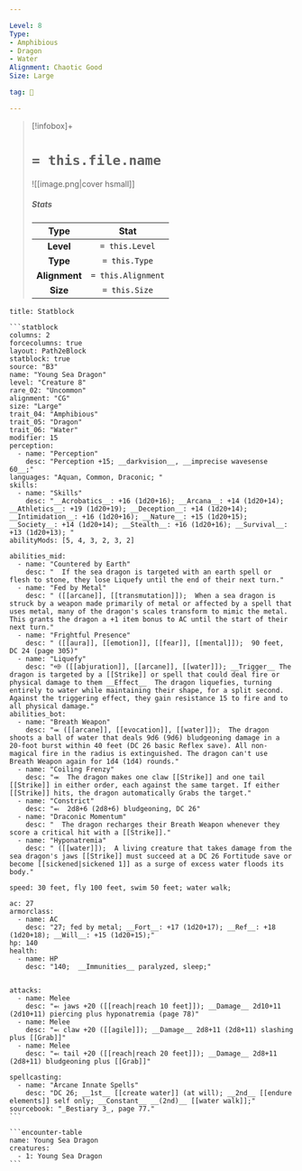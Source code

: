 ```yaml
---

Level: 8
Type:
- Amphibious
- Dragon
- Water
Alignment: Chaotic Good
Size: Large

tag: 👹

---
```


> [!infobox]+
> #  `= this.file.name`
> ![[image.png|cover hsmall]]
> ##### Stats
> Type | Stat |
> :---:|:---:|
> **Level** | `= this.Level` |
> **Type** | `= this.Type` |
> **Alignment** | `= this.Alignment` |
> **Size** | `= this.Size` |



````ad-info
title: Statblock

```statblock
columns: 2
forcecolumns: true
layout: Path2eBlock
statblock: true
source: "B3"
name: "Young Sea Dragon"
level: "Creature 8"
rare_02: "Uncommon"
alignment: "CG"
size: "Large"
trait_04: "Amphibious"
trait_05: "Dragon"
trait_06: "Water"
modifier: 15
perception:
  - name: "Perception"
    desc: "Perception +15; __darkvision__, __imprecise wavesense 60__;"
languages: "Aquan, Common, Draconic; "
skills:
  - name: "Skills"
    desc: "__Acrobatics__: +16 (1d20+16); __Arcana__: +14 (1d20+14); __Athletics__: +19 (1d20+19); __Deception__: +14 (1d20+14); __Intimidation__: +16 (1d20+16); __Nature__: +15 (1d20+15); __Society__: +14 (1d20+14); __Stealth__: +16 (1d20+16); __Survival__: +13 (1d20+13); "
abilityMods: [5, 4, 3, 2, 3, 2]

abilities_mid:
  - name: "Countered by Earth"
    desc: "  If the sea dragon is targeted with an earth spell or flesh to stone, they lose Liquefy until the end of their next turn."
  - name: "Fed by Metal"
    desc: " ([[arcane]], [[transmutation]]);  When a sea dragon is struck by a weapon made primarily of metal or affected by a spell that uses metal, many of the dragon's scales transform to mimic the metal. This grants the dragon a +1 item bonus to AC until the start of their next turn."
  - name: "Frightful Presence"
    desc: " ([[aura]], [[emotion]], [[fear]], [[mental]]);  90 feet, DC 24 (page 305)"
  - name: "Liquefy"
    desc: "⬲ ([[abjuration]], [[arcane]], [[water]]); __Trigger__ The dragon is targeted by a [[Strike]] or spell that could deal fire or physical damage to them __Effect__  The dragon liquefies, turning entirely to water while maintaining their shape, for a split second. Against the triggering effect, they gain resistance 15 to fire and to all physical damage."
abilities_bot:
  - name: "Breath Weapon"
    desc: "⬺ ([[arcane]], [[evocation]], [[water]]);  The dragon shoots a ball of water that deals 9d6 (9d6) bludgeoning damage in a 20-foot burst within 40 feet (DC 26 basic Reflex save). All non-magical fire in the radius is extinguished. The dragon can't use Breath Weapon again for 1d4 (1d4) rounds."
  - name: "Coiling Frenzy"
    desc: "⬺  The dragon makes one claw [[Strike]] and one tail [[Strike]] in either order, each against the same target. If either [[Strike]] hits, the dragon automatically Grabs the target."
  - name: "Constrict"
    desc: "⬻  2d8+6 (2d8+6) bludgeoning, DC 26"
  - name: "Draconic Momentum"
    desc: "  The dragon recharges their Breath Weapon whenever they score a critical hit with a [[Strike]]."
  - name: "Hyponatremia"
    desc: " ([[water]]);  A living creature that takes damage from the sea dragon's jaws [[Strike]] must succeed at a DC 26 Fortitude save or become [[sickened|sickened 1]] as a surge of excess water floods its body."

speed: 30 feet, fly 100 feet, swim 50 feet; water walk;

ac: 27
armorclass:
  - name: AC
    desc: "27; fed by metal; __Fort__: +17 (1d20+17); __Ref__: +18 (1d20+18); __Will__: +15 (1d20+15);"
hp: 140
health:
  - name: HP
    desc: "140;  __Immunities__ paralyzed, sleep;"


attacks:
  - name: Melee
    desc: "⬻ jaws +20 ([[reach|reach 10 feet]]); __Damage__ 2d10+11 (2d10+11) piercing plus hyponatremia (page 78)"
  - name: Melee
    desc: "⬻ claw +20 ([[agile]]); __Damage__ 2d8+11 (2d8+11) slashing plus [[Grab]]"
  - name: Melee
    desc: "⬻ tail +20 ([[reach|reach 20 feet]]); __Damage__ 2d8+11 (2d8+11) bludgeoning plus [[Grab]]"

spellcasting:
  - name: "Arcane Innate Spells"
    desc: "DC 26; __1st__ [[create water]] (at will); __2nd__ [[endure elements]] self only; __Constant__ __(2nd)__ [[water walk]];"
sourcebook: "_Bestiary 3_, page 77."
```

```encounter-table
name: Young Sea Dragon
creatures:
  - 1: Young Sea Dragon
```

````


